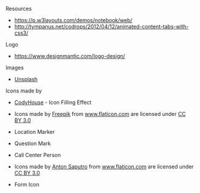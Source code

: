 Resources

* https://p.w3layouts.com/demos/notebook/web/
* http://tympanus.net/codrops/2012/04/12/animated-content-tabs-with-css3/


Logo

* https://www.designmantic.com/logo-design/


Images
 
*  <a href="https://images.unsplash.com/3/alejandroescamilla-book.jpg?q=80&fm=jpg&s=863c3ea73cc0af3785af91d15109f1b4"> Unsplash</a>

Icons made by

*  <a href="http://codyhouse.co/gem/icons-filling-effect/">CodyHouse</a> - Icon Filling Effect

* <div>Icons made by <a href="http://www.freepik.com" title="Freepik">Freepik</a> from <a href="http://www.flaticon.com" title="Flaticon">www.flaticon.com</a> are licensed under <a href="http://creativecommons.org/licenses/by/3.0/" title="Creative Commons BY 3.0">CC BY 3.0</a></div>

* Location Marker
* Question Mark
* Call Center Person

* <div>Icons made by <a href="http://www.antonps.com" title="Anton Saputro">Anton Saputro</a> from <a href="http://www.flaticon.com" title="Flaticon">www.flaticon.com</a> are licensed under <a href="http://creativecommons.org/licenses/by/3.0/" title="Creative Commons BY 3.0">CC BY 3.0</a></div>

* Form Icon

